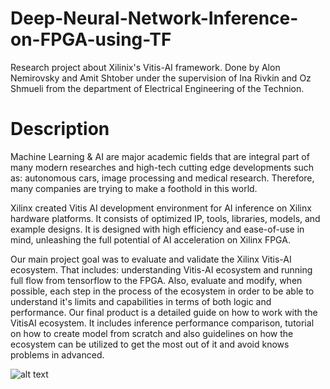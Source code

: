 # Deep-Neural-Network-Inference-on-FPGA-using-TF
Research project about Xilinix's Vitis-AI framework.
Done by Alon Nemirovsky and Amit Shtober under the supervision of Ina Rivkin and Oz Shmueli from the department of Electrical Engineering of the Technion.

# Description
Machine Learning & AI are major academic fields that are integral part of many modern researches and high-tech cutting edge developments such as: autonomous cars, image processing and medical research. Therefore, many companies are trying to make a foothold in this world.

Xilinx created Vitis AI development environment for AI inference on Xilinx hardware platforms. It consists of optimized IP, tools, libraries, models, and example designs. It is designed with high efficiency and ease-of-use in mind, unleashing the full potential of AI acceleration on Xilinx FPGA.

Our main project goal was to evaluate and validate the Xilinx Vitis-AI ecosystem. That includes: understanding Vitis-AI ecosystem and running full flow from tensorflow to the FPGA. Also, evaluate and modify, when possible, each step in the process of the ecosystem in order to be able to understand it's limits and capabilities in terms of both logic and performance. Our final product is a detailed guide on how to work with the VitisAI ecosystem. It includes inference performance comparison, tutorial on how to create model from scratch and also guidelines on how the ecosystem can be utilized to get the most out of it and avoid knows problems in advanced. 


![alt text](https://www.xilinx.com/products/design-tools/vitis/vitis-ai/_jcr_content/root/imageTabParsys/childParsys-overview/xilinxcolumns_2a6f/childParsys-0/xilinximage_9144.img.jpg/1594423567642.jpg)

 
